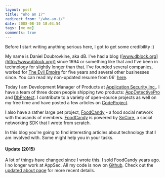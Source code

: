```yaml
---
layout: post
title: "Who am I?"
redirect_from: "/who-am-i/"
date: 2008-08-10 18:03:54
tags: [me me]
comments: true
---
```

Before I start writing anything serious here, I got to get some credibility :)

My name is Daniel Doubrovkine, aka dB. I've had a blog ([www.dblock.org](http://www.dblock.org)) since 1994 or something like that and I've been in technology for slightly longer than that. I've founded several companies, worked for [The Evil Empire](http://www.microsoft.com) for five years and several other businesses since. You can read my non-updated resume from 06' [here](http://dblock.org/Bric-a-brac/resume/Daniel-Doubrovkine-Resume-2006.pdf).

Today I am Development Manager of Products at [Application Security Inc.](http://www.appsecinc.com). I have a team of three dozen people shipping two products: [AppDetectivePro](http://www.appsecinc.com/products/appdetective/) and [DbProtect](http://www.appsecinc.com/products/dbprotect/index.shtml). I contribute to a variety of open-source projects as well on my free time and have posted a few articles on [CodeProject](http://www.codeproject.com/script/Articles/MemberArticles.aspx?amid=913212).

I also have a rather large pet project, [FoodCandy](http://www.foodcandy.com) - a food social network with thousands of members. [FoodCandy](http://www.foodcandy.com) is powered by [SnCore](https://github.com/dblock/sncore), a social networking SDK that I wrote from scratch.

In this blog you're going to find interesting articles about technology that I am involved with. Some might help you in your tasks.

#### Update (2015)

A lot of things have changed since I wrote this. I sold FoodCandy years ago. I no longer work at AppSec. All my code is now on [Github](https://github.com/dblock). Check out the [updated about page](/about) for more recent details.


